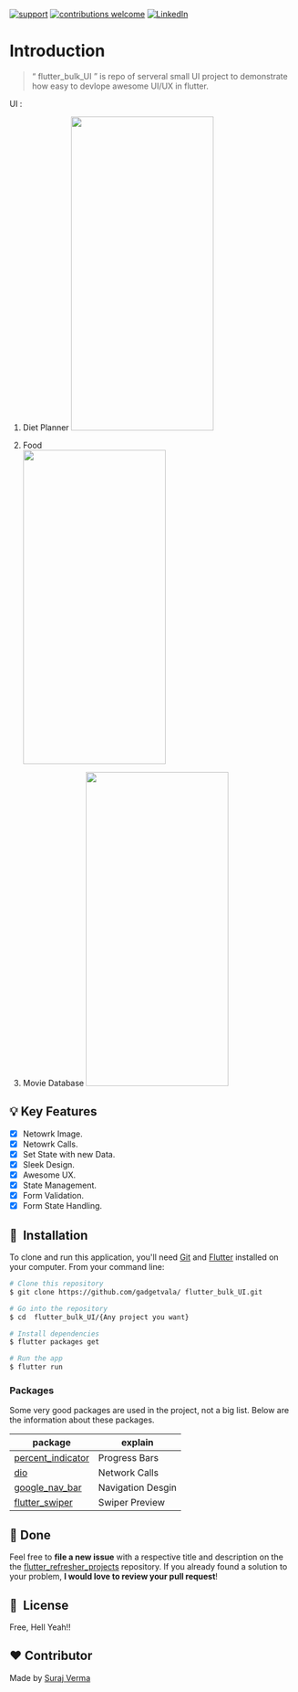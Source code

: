 [![support](https://img.shields.io/badge/plateform-flutter%7Candroid%20studio-9cf?style=plastic&logo=appveyor)](https://github.com/gadgetvala/flutter_bulk_UI)
[![contributions welcome](https://img.shields.io/badge/contributions-welcome-brightgreen.svg?style=flat)](https://github.com/gadgetvala/flutter_bulk_UI/issues)
[![LinkedIn](https://img.shields.io/badge/-LinkedIn-black.svg?style=flat-square&logo=linkedin&colorB=555)](https://www.linkedin.com/in/gadgetvala/)

# Introduction

> “ flutter_bulk_UI ”
> is repo of serveral small UI project to demonstrate how easy to devlope awesome UI/UX in flutter.

UI :

1. Diet Planner
   <img src="diet_planner/images/preview.gif" width="250" height="550"/>

2. Food  
   <img src="food/images/preview.gif" width="250" height="550"/>

3. Movie Database
   <img src="movie_database/dev-assets/output.gif" width="250" height="550"/>

## :bulb: Key Features

- [x] Netowrk Image.
- [x] Netowrk Calls.
- [x] Set State with new Data.
- [x] Sleek Design.
- [x] Awesome UX.
- [x] State Management.
- [x] Form Validation.
- [x] Form State Handling.

## 🚀 &nbsp;Installation

To clone and run this application, you'll need [Git](https://git-scm.com) and [Flutter](https://flutter.dev/docs/get-started/install) installed on your computer. From your command line:

```bash
# Clone this repository
$ git clone https://github.com/gadgetvala/ flutter_bulk_UI.git

# Go into the repository
$ cd  flutter_bulk_UI/{Any project you want}

# Install dependencies
$ flutter packages get

# Run the app
$ flutter run
```

### Packages

Some very good packages are used in the project, not a big list.
Below are the information about these packages.

| package                                                          | explain           |
| ---------------------------------------------------------------- | ----------------- |
| [ percent_indicator](https://pub.dev/packages/percent_indicator) | Progress Bars     |
| [dio](https://pub.dev/packages/dio)                              | Network Calls     |
| [google_nav_bar](https://pub.dev/packages/google_nav_bar)        | Navigation Desgin |
| [flutter_swiper](https://pub.dev/packages/flutter_swiper)        | Swiper Preview    |

## :clap: Done

Feel free to **file a new issue** with a respective title and description on the the [flutter_refresher_projects](https://github.com/gadgetvala/flutter_bulk_UI/issues) repository. If you already found a solution to your problem, **I would love to review your pull request**!

## 📘&nbsp; License

Free, Hell Yeah!!

## :heart: Contributor

Made by [Suraj Verma](https://github.com/gadgetvala)
